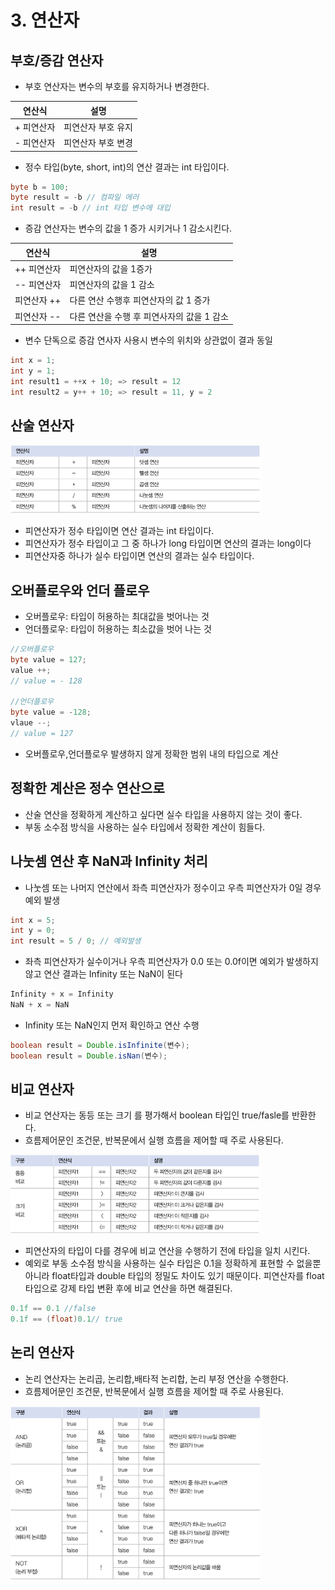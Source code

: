 # 3. 연산자

## 부호/증감 연산자

- 부호 연산자는 변수의 부호를 유지하거나 변경한다.

| 연산식 | 설명 |
| --- | --- |
| + 피연산자 | 피연산자 부호 유지 |
| - 피연산자 | 피연산자 부호 변경 |
- 정수 타입(byte, short, int)의 연산 결과는 int 타입이다.

```java
byte b = 100;
byte result = -b // 컴파일 에러
int result = -b // int 타입 변수에 대입
```

- 증감 연산자는 변수의 값을 1 증가 시키거나 1 감소시킨다.

| 연산식 | 설명 |
| --- | --- |
| ++ 피연산자 | 피연산자의 값을 1증가 |
| -- 피연산자 | 피연산자의 값을 1 감소 |
| 피연산자 ++ | 다른 연산 수행후 피연산자의 값 1 증가 |
| 피연산자 -- | 다른 연산을 수행 후 피연사자의 값을 1 감소 |
- 변수 단독으로 증감 연사자 사용시 변수의 위치와 상관없이 결과 동일

```java
int x = 1;
int y = 1;
int result1 = ++x + 10; => result = 12
int result2 = y++ + 10; => result = 11, y = 2  
```

## 산술 연산자

<img src="img_2.png" alt="산술 연산자" style="max-width:400px; height:auto"/>

- 피연산자가 정수 타입이면 연산 결과는 int 타입이다.
- 피연산자가 정수 타입이고 그 중 하나가 long 타입이면 연산의 결과는 long이다
- 피연산자중 하나가 실수 타입이면 연산의 결과는 실수 타입이다.

## 오버플로우와 언더 플로우

- 오버플로우: 타입이 허용하는 최대값을 벗어나는 것
- 언더플로우: 타입이 허용하는 최소값을 벗어 나는 것

```java
//오버플로우
byte value = 127;
value ++;
// value = - 128

//언더플로우
byte value = -128;
vlaue --;
// value = 127
```

- 오버플로우,언더플로우 발생하지 않게 정확한 범위 내의 타입으로 계산

## 정확한 계산은 정수 연산으로

- 산술 연산을 정확하게 계산하고 싶다면 실수 타입을 사용하지 않는 것이 좋다.
- 부동 소수점 방식을 사용하는 실수 타입에서 정확한 계산이 힘들다.

## 나눗셈 연산 후 NaN과 Infinity 처리

- 나눗셈 또는 나머지 연산에서 좌측 피연산자가 정수이고 우측 피연산자가 0일 경우 예외 발생

```java
int x = 5;
int y = 0;
int result = 5 / 0; // 예외발생 
```

- 좌측 피연산자가 실수이거나 우측 피연산자가 0.0 또는 0.0f이면 예외가 발생하지 않고 연산 결과는 Infinity 또는 NaN이 된다

```java
Infinity + x = Infinity 
NaN + x = NaN 
```

- Infinity 또는 NaN인지 먼저 확인하고 연산 수행

```java
boolean result = Double.isInfinite(변수);
boolean result = Double.isNan(변수);
```

## 비교 연산자

- 비교 연산자는 동등 또는 크기 를 평가해서 boolean 타입인 true/fasle를 반환한다.
- 흐름제어문인 조건문, 반복문에서 실행 흐름을 제어할 때 주로 사용된다.

<img src="img_1.png" alt="비교 연산자" style="max-width:400px; height:auto"/>

- 피연산자의 타입이 다를 경우에 비교 연산을 수행하기 전에 타입을 일치 시킨다.
- 예외로 부동 소수점 방식을 사용하는 실수 타입은 0.1을 정확하게 표현할 수 없을뿐 아니라 float타입과 double 타입의 정밀도 차이도 있기 때문이다. 피연산자를 float 타입으로 강제 타입 변환 후에 비교 연산을 하면 해결된다.

```java
0.1f == 0.1 //false
0.1f == (float)0.1// true
```

## 논리 연산자

- 논리 연산자는 논리곱, 논리합,배타적 논리합, 논리 부정 연산을 수행한다.
- 흐름제어문인 조건문, 반복문에서 실행 흐름을 제어할 때 주로 사용된다.

<img src="img.png" alt="논리 연산자" style="max-width:400px; height:auto"/>
